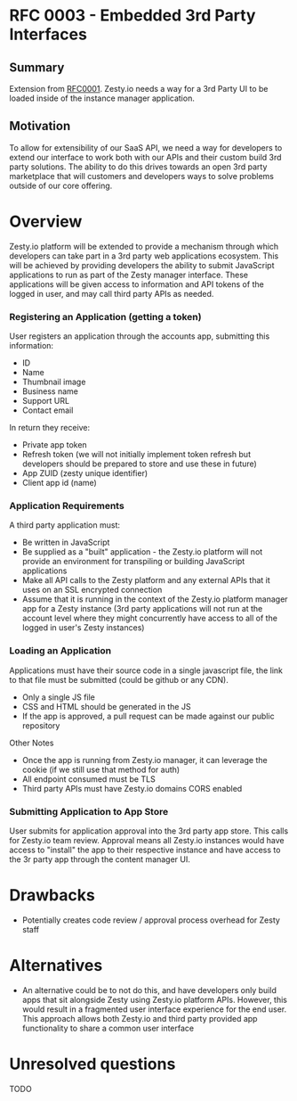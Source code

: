 # RFC 0003 - Embedded 3rd Party Interfaces

## Summary

Extension from [RFC0001](rfc-0001-third-party-development-requirements.md). Zesty.io needs a way for a 3rd Party UI to be loaded inside of the instance manager application.

## Motivation

To allow for extensibility of our SaaS API, we need a way for developers to extend our interface to work both with our APIs and their custom build 3rd party solutions. The ability to do this drives towards an open 3rd party marketplace that will customers and developers ways to solve problems outside of our core offering.

# Overview

Zesty.io platform will be extended to provide a mechanism through which developers can take part in a 3rd party web applications ecosystem.  This
will be achieved by providing developers the ability to submit JavaScript applications to run as part of the Zesty manager interface.  These applications will be given access to information and API tokens of the logged in user, and may call third party APIs as needed.

### Registering an Application (getting a token)

User registers an application through the accounts app, submitting this information:

* ID
* Name
* Thumbnail image
* Business name
* Support URL
* Contact email

In return they receive:

* Private app token
* Refresh token (we will not initially implement token refresh but developers should be prepared to store and use these in future)
* App ZUID (zesty unique identifier)
* Client app id (name)

### Application Requirements

A third party application must:

* Be written in JavaScript
* Be supplied as a "built" application - the Zesty.io platform will not provide an environment for transpiling or building JavaScript applications
* Make all API calls to the Zesty platform and any external APIs that it uses on an SSL encrypted connection
* Assume that it is running in the context of the Zesty.io platform manager app for a Zesty instance (3rd party applications will not run at the account level where they might concurrently have access to all of the logged in user's Zesty instances)

### Loading an Application

Applications must have their source code in a single javascript file, the link to that file must be submitted (could be github or any CDN).

* Only a single JS file
* CSS and HTML should be generated in the JS
* If the app is approved, a pull request can be made against our public repository

Other Notes

* Once the app is running from Zesty.io manager, it can leverage the cookie (if we still use that method for auth)
* All endpoint consumed must be TLS
* Third party APIs must have Zesty.io domains CORS enabled

### Submitting Application to App Store

User submits for application approval into the 3rd party app store. This calls for Zesty.io team review. Approval means all Zesty.io instances would have access to "install" the app to their respective instance and have access to the 3r party app through the content manager UI.

# Drawbacks

* Potentially creates code review / approval process overhead for Zesty staff

# Alternatives

* An alternative could be to not do this, and have developers only build apps that sit alongside Zesty using Zesty.io platform APIs.  However,
this would result in a fragmented user interface experience for the end user.  This approach allows both Zesty.io and third party provided app
functionality to share a common user interface

# Unresolved questions

TODO
